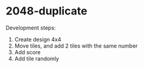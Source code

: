 # 2048-duplicate

Development steps:
1. Create design 4x4
2. Move tiles, and add 2 tiles with the same number
3. Add score
4. Add tile randomly